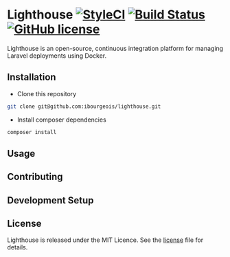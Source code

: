# Lighthouse [![StyleCI](https://styleci.io/repos/110310800/shield?branch=master)](https://styleci.io/repos/110310800) [![Build Status](https://travis-ci.org/ibourgeois/lighthouse.svg?branch=master)](https://travis-ci.org/ibourgeois/lighthouse) [![GitHub license](https://img.shields.io/github/license/ibourgeois/lighthouse.svg)](https://github.com/ibourgeois/lighthouse/blob/master/license)

Lighthouse is an open-source, continuous integration platform for managing Laravel deployments using Docker.

## Installation

- Clone this repository
```bash
git clone git@github.com:ibourgeois/lighthouse.git
```

- Install composer dependencies
```bash
composer install
```

## Usage

## Contributing

## Development Setup

## License
Lighthouse is released under the MIT Licence. See the [license](https://github.com/ibourgeois/lighthouse/blob/master/license) file for details.

